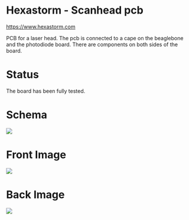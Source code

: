 Hexastorm - Scanhead pcb
========================================

https://www.hexastorm.com

PCB for a laser head. The pcb is connected to a cape on the beaglebone and the photodiode board.
There are components on both sides of the board.

# Status
The board has been fully tested. 

# Schema
![](/images/photodiode_cape.svg)
# Front Image
![](https://cdn.hackaday.io/images/8236961564575928556.jpg)
# Back Image
![](https://cdn.hackaday.io/images/6779841564575963046.jpg)
